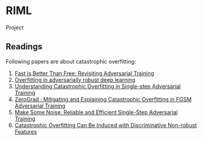 # RIML
Project 

## Readings
Following papers are about catastrophic overfitting:

1.  [Fast is Better Than Free: Revisiting Adversarial Training](https://arxiv.org/abs/2001.03994)
2.  [Overfitting in adversarially robust deep learning](https://arxiv.org/abs/2007.02617)
3.  [Understanding Catastrophic Overfitting in Single-step Adversarial Training](https://arxiv.org/abs/2010.01799)
4.  [ZeroGrad : Mitigating and Explaining Catastrophic Overfitting in FGSM Adversarial Training](https://arxiv.org/abs/2103.15476)
5.  [Make Some Noise: Reliable and Efficient Single-Step Adversarial Training](https://arxiv.org/abs/2202.01181)
6.  [Catastrophic Overfitting Can Be Induced with Discriminative Non-robust Features](https://arxiv.org/abs/2206.08242)
